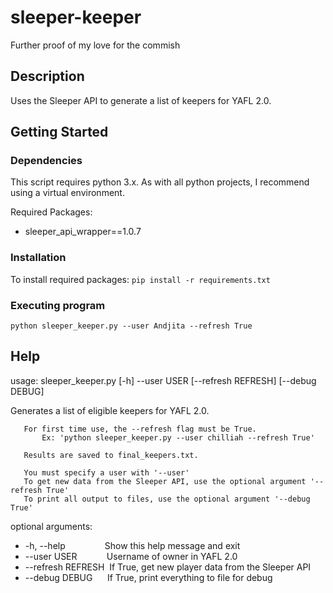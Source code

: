 # sleeper-keeper
Further proof of my love for the commish

## Description

Uses the Sleeper API to generate a list of keepers for YAFL 2.0.

## Getting Started

### Dependencies

This script requires python 3.x. As with all python projects, I recommend using a virtual environment.

Required Packages: 
* sleeper_api_wrapper==1.0.7

### Installation

To install required packages: ```pip install -r requirements.txt```

### Executing program

```
python sleeper_keeper.py --user Andjita --refresh True
```

## Help

usage: sleeper_keeper.py [-h] --user USER [--refresh REFRESH] [--debug DEBUG]

Generates a list of eligible keepers for YAFL 2.0.

       For first time use, the --refresh flag must be True.
           Ex: 'python sleeper_keeper.py --user chilliah --refresh True'

       Results are saved to final_keepers.txt.

       You must specify a user with '--user'
       To get new data from the Sleeper API, use the optional argument '--refresh True'
       To print all output to files, use the optional argument '--debug True'

optional arguments:
  * -h, --help&nbsp;&nbsp;&nbsp;&nbsp;&nbsp;&nbsp;&nbsp;&nbsp;&nbsp;&nbsp;&nbsp;&nbsp;&nbsp;&nbsp;&nbsp;&nbsp;Show this help message and exit
  * --user USER&nbsp;&nbsp;&nbsp;&nbsp;&nbsp;&nbsp;&nbsp;&nbsp;&nbsp;&nbsp;&nbsp;&nbsp;Username of owner in YAFL 2.0
  * --refresh REFRESH&nbsp;&nbsp;If True, get new player data from the Sleeper API
  * --debug DEBUG&nbsp;&nbsp;&nbsp;&nbsp;&nbsp;&nbsp;If True, print everything to file for debug
